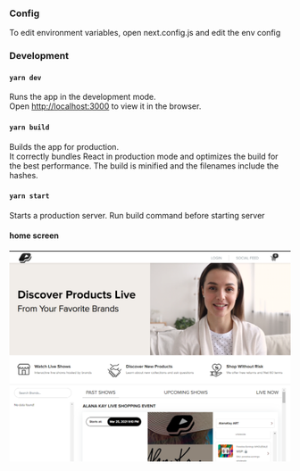 ### Config
To edit environment variables, open next.config.js and edit the env config

### Development
#### `yarn dev`
Runs the app in the development mode.<br />
Open [http://localhost:3000](http://localhost:3000) to view it in the browser.

#### `yarn build`
Builds the app for production.<br />
It correctly bundles React in production mode and optimizes the build for the best performance.
The build is minified and the filenames include the hashes.<br />

#### `yarn start`
Starts a production server. Run build command before starting server


#### home screen
![homepage](./public/images/react.png)